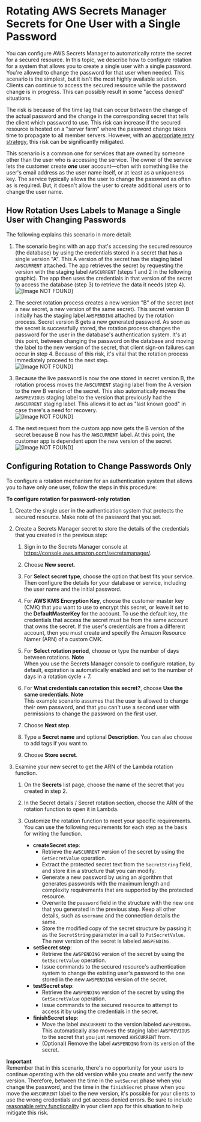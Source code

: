 # Rotating AWS Secrets Manager Secrets for One User with a Single Password<a name="rotating-secrets-one-user-one-password"></a>

You can configure AWS Secrets Manager to automatically rotate the secret for a secured resource\. In this topic, we describe how to configure rotation for a system that allows you to create a single user with a single password\. You're allowed to change the password for that user when needed\. This scenario is the simplest, but it isn't the most highly available solution\. Clients can continue to access the secured resource while the password change is in progress\. This can possibly result in some "access denied" situations\. 

The risk is because of the time lag that can occur between the change of the actual password and the change in the corresponding secret that tells the client which password to use\. This risk can increase if the secured resource is hosted on a "server farm" where the password change takes time to propagate to all member servers\. However, with an [appropriate retry strategy](http://aws.amazon.com/blogs/architecture/exponential-backoff-and-jitter/), this risk can be significantly mitigated\.

This scenario is a common one for services that are owned by someone other than the user who is accessing the service\. The owner of the service lets the customer create ***one*** user account—often with something like the user's email address as the user name itself, or at least as a uniqueness key\. The service typically allows the user to change the password as often as is required\. But, it doesn't allow the user to create additional users or to change the user name\.

## How Rotation Uses Labels to Manage a Single User with Changing Passwords<a name="about-labels-rotating-one-user-one-password"></a>

The following explains this scenario in more detail:

1. The scenario begins with an app that's accessing the secured resource \(the database\) by using the credentials stored in a secret that has a single version "A"\. This A version of the secret has the staging label `AWSCURRENT` attached\. The app retrieves the secret by requesting the version with the staging label `AWSCURRENT` \(steps 1 and 2 in the following graphic\)\. The app then uses the credentials in that version of the secret to access the database \(step 3\) to retrieve the data it needs \(step 4\)\.  
![\[Image NOT FOUND\]](http://docs.aws.amazon.com/secretsmanager/latest/userguide/images/secret-rotate-1a.png)

1. The secret rotation process creates a new version "B" of the secret \(not a new secret, a new version of the same secret\)\. This secret version B initially has the staging label `AWSPENDING` attached by the rotation process\. Secret version B gets a new generated password\. As soon as the secret is successfully stored, the rotation process changes the password for the user in the database's authentication system\. It's at this point, between changing the password on the database and moving the label to the new version of the secret, that client sign\-on failures can occur in step 4\. Because of this risk, it's vital that the rotation process immediately proceed to the next step\.  
![\[Image NOT FOUND\]](http://docs.aws.amazon.com/secretsmanager/latest/userguide/images/secret-rotate-1b-failure.png)

1. Because the live password is now the one stored in secret version B, the rotation process moves the `AWSCURRENT` staging label from the A version to the new B version of the secret\. This also automatically moves the `AWSPREVIOUS` staging label to the version that previously had the `AWSCURRENT` staging label\. This allows it to act as "last known good" in case there's a need for recovery\.  
![\[Image NOT FOUND\]](http://docs.aws.amazon.com/secretsmanager/latest/userguide/images/secret-rotate-1c.png)

1. The next request from the custom app now gets the B version of the secret because B now has the `AWSCURRENT` label\. At this point, the customer app is dependent upon the new version of the secret\.  
![\[Image NOT FOUND\]](http://docs.aws.amazon.com/secretsmanager/latest/userguide/images/secret-rotate-1d.png)

## Configuring Rotation to Change Passwords Only<a name="configure-rotating-one-user-one-password"></a>

To configure a rotation mechanism for an authentication system that allows you to have only one user, follow the steps in this procedure:

**To configure rotation for password\-only rotation**

1. Create the single user in the authentication system that protects the secured resource\. Make note of the password that you set\.

1. Create a Secrets Manager secret to store the details of the credentials that you created in the previous step:

   1. Sign in to the Secrets Manager console at [https://console\.aws\.amazon\.com/secretsmanager/](https://console.aws.amazon.com/secretsmanager/)\.

   1. Choose **New secret**\.

   1. For **Select secret type**, choose the option that best fits your service\. Then configure the details for your database or service, including the user name and the initial password\.

   1. For **AWS KMS Encryption Key**, choose the customer master key \(CMK\) that you want to use to encrypt this secret, or leave it set to the **DefaultMasterKey** for the account\. To use the default key, the credentials that access the secret must be from the same account that owns the secret\. If the user's credentials are from a different account, then you must create and specify the Amazon Resource Namer \(ARN\) of a custom CMK\.

   1. For **Select rotation period**, choose or type the number of days between rotations\.
**Note**  
When you use the Secrets Manager console to configure rotation, by default, expiration is automatically enabled and set to the number of days in a rotation cycle \+ 7\. 

   1. For **What credentials can rotation this secret?**, choose **Use the same credentials**\.
**Note**  
This example scenario assumes that the user is allowed to change their own password, and that you can't use a second user with permissions to change the password on the first user\.

   1. Choose **Next step**\.

   1. Type a **Secret name** and optional **Description**\. You can also choose to add tags if you want to\.

   1. Choose **Store secret**\.

1. Examine your new secret to get the ARN of the Lambda rotation function\.

   1. On the **Secrets** list page, choose the name of the secret that you created in step 2\.

   1. In the Secret details / Secret rotation section, choose the ARN of the rotation function to open it in Lambda\.

   1. Customize the rotation function to meet your specific requirements\. You can use the following requirements for each step as the basis for writing the function\. 
      + **createSecret step**:
        + Retrieve the `AWSCURRENT` version of the secret by using the `GetSecretValue` operation\.
        + Extract the protected secret text from the `SecretString` field, and store it in a structure that you can modify\.
        + Generate a new password by using an algorithm that generates passwords with the maximum length and complexity requirements that are supported by the protected resource\.
        + Overwrite the `password` field in the structure with the new one that you generated in the previous step\. Keep all other details, such as `username` and the connection details the same\.
        + Store the modified copy of the secret structure by passing it as the `SecretString` parameter in a call to `PutSecretValue`\. The new version of the secret is labeled `AWSPENDING`\.
      + **setSecret step**:
        + Retrieve the `AWSPENDING` version of the secret by using the `GetSecretValue` operation\.
        + Issue commands to the secured resource's authentication system to change the existing user's password to the one stored in the new `AWSPENDING` version of the secret\.
      + **testSecret step**:
        + Retrieve the `AWSPENDING` version of the secret by using the `GetSecretValue` operation\.
        + Issue commands to the secured resource to attempt to access it by using the credentials in the secret\.
      + **finishSecret step**:
        + Move the label `AWSCURRENT` to the version labeled `AWSPENDING`\. This automatically also moves the staging label `AWSPREVIOUS` to the secret that you just removed `AWSCURRENT` from\.
        + \(Optional\) Remove the label `AWSPENDING` from its version of the secret\.

**Important**  
Remember that in this scenario, there's no opportunity for your users to continue operating with the old version while you create and verify the new version\. Therefore, between the time in the `setSecret` phase when you change the password, and the time in the `finishSecret` phase when you move the `AWSCURRENT` label to the new version, it's possible for your clients to use the wrong credentials and get access denied errors\. Be sure to include [reasonable retry functionality](http://aws.amazon.com/blogs/architecture/exponential-backoff-and-jitter/) in your client app for this situation to help mitigate this risk\.